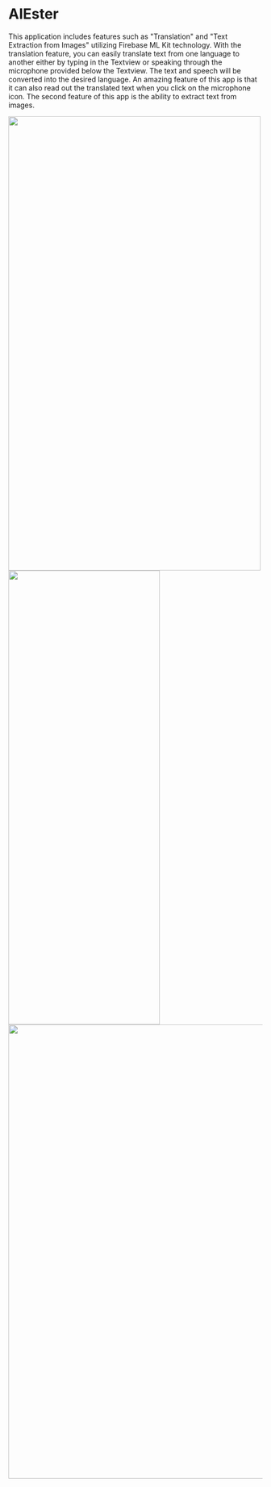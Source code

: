# AIEster
This application includes features such as "Translation" and "Text Extraction from Images" utilizing Firebase ML Kit technology. With the translation feature, you can easily translate text from one language to another either by typing in the Textview or speaking through the microphone provided below the Textview. The text and speech will be converted into the desired language. An amazing feature of this app is that it can also read out the translated text when you click on the microphone icon.
The second feature of this app is the ability to extract text from images. 

<img src="https://user-images.githubusercontent.com/129782600/234064669-faacaf51-1d3a-40b7-81f9-0b8b0369d62a.png" width=500 height=900>
<img src="https://user-images.githubusercontent.com/129782600/234064988-a7e1d005-a70c-42a1-9453-a9cb7cf9e63c.png" width=300 height=900>
<img src="https://user-images.githubusercontent.com/129782600/234065028-e3428d3a-6aff-4b76-960f-79d7ee23831a.png" width=600 height=900>

